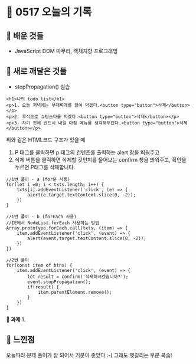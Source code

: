 # 🧸 0517 오늘의 기록
## 💙 배운 것들
* JavaScript DOM 마무리, 객체지향 프로그래밍

## 💚 새로 깨달은 것들
* stopPropagation() 실습

```
<h1>나의 todo list</h1>
<p>1. 오늘 저녁에는 부대찌개를 끓여 먹겠다.<button type="button">삭제</button></p>
<p>2. 후식으로 슈팅스타를 먹겠다.<button type="button">삭제</button></p>
<p>3. 자기 전에 반드시 내일 아침 메뉴를 생각해두겠다.<button type="button">삭제</button></p>
```

위와 같은 HTML코드 구조가 있을 때   

1. P 태그를 클릭하면 p 태그의 컨텐츠를 출력하는 alert 창을 띄워주고   
2. 삭제 버튼을 클릭하면 삭제할 것인지를 물어보는 confirm 창을 띄워주고, 확인을 누르면 P태그를 삭제합니다.   

```
//1번 풀이 - a (for문 사용)
for(let i =0; i < txts.length; i++) {
    txts[i].addEventListener('click', (e) => {
        alert(e.target.textContent.slice(0, -2));
    })
}

//1번 풀이 - b (forEach 사용)
//IE에서 NodeList.forEach 사용하는 방법
Array.prototype.forEach.call(txts, (item) => {
    item.addEventListener('click', (event) => {
        alert(event.target.textContent.slice(0, -2));
    })
})
```

```
//2번 풀이
for(const item of btns) {
    item.addEventListener('click', (event) => {
        let result = confirm('삭제하시겠습니까?');
        event.stopPropagation();
        if(result) {
            item.parentElement.remove();
        }
    })
}
```

**📍 과제**
1.
 
## 💜 느낀점
오늘따라 문제 풀이가 잘 되어서 기분이 좋았다 :-)
그래도 헷갈리는 부분 복습!
